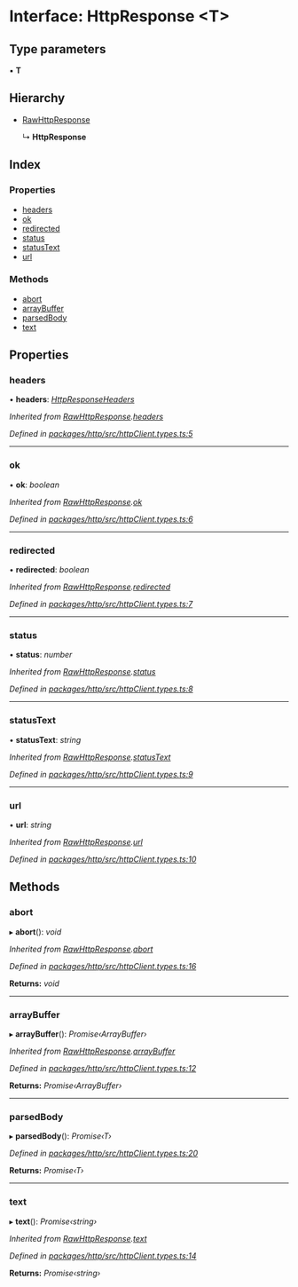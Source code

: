 # Interface: HttpResponse <**T**>

## Type parameters

▪ **T**

## Hierarchy

* [RawHttpResponse](rawhttpresponse.md)

  ↳ **HttpResponse**

## Index

### Properties

* [headers](httpresponse.md#headers)
* [ok](httpresponse.md#ok)
* [redirected](httpresponse.md#redirected)
* [status](httpresponse.md#status)
* [statusText](httpresponse.md#statustext)
* [url](httpresponse.md#url)

### Methods

* [abort](httpresponse.md#abort)
* [arrayBuffer](httpresponse.md#arraybuffer)
* [parsedBody](httpresponse.md#parsedbody)
* [text](httpresponse.md#text)

## Properties

###  headers

• **headers**: *[HttpResponseHeaders](../classes/httpresponseheaders.md)*

*Inherited from [RawHttpResponse](rawhttpresponse.md).[headers](rawhttpresponse.md#headers)*

*Defined in [packages/http/src/httpClient.types.ts:5](https://github.com/headline-1/coolio/blob/c80476b/packages/http/src/httpClient.types.ts#L5)*

___

###  ok

• **ok**: *boolean*

*Inherited from [RawHttpResponse](rawhttpresponse.md).[ok](rawhttpresponse.md#ok)*

*Defined in [packages/http/src/httpClient.types.ts:6](https://github.com/headline-1/coolio/blob/c80476b/packages/http/src/httpClient.types.ts#L6)*

___

###  redirected

• **redirected**: *boolean*

*Inherited from [RawHttpResponse](rawhttpresponse.md).[redirected](rawhttpresponse.md#redirected)*

*Defined in [packages/http/src/httpClient.types.ts:7](https://github.com/headline-1/coolio/blob/c80476b/packages/http/src/httpClient.types.ts#L7)*

___

###  status

• **status**: *number*

*Inherited from [RawHttpResponse](rawhttpresponse.md).[status](rawhttpresponse.md#status)*

*Defined in [packages/http/src/httpClient.types.ts:8](https://github.com/headline-1/coolio/blob/c80476b/packages/http/src/httpClient.types.ts#L8)*

___

###  statusText

• **statusText**: *string*

*Inherited from [RawHttpResponse](rawhttpresponse.md).[statusText](rawhttpresponse.md#statustext)*

*Defined in [packages/http/src/httpClient.types.ts:9](https://github.com/headline-1/coolio/blob/c80476b/packages/http/src/httpClient.types.ts#L9)*

___

###  url

• **url**: *string*

*Inherited from [RawHttpResponse](rawhttpresponse.md).[url](rawhttpresponse.md#url)*

*Defined in [packages/http/src/httpClient.types.ts:10](https://github.com/headline-1/coolio/blob/c80476b/packages/http/src/httpClient.types.ts#L10)*

## Methods

###  abort

▸ **abort**(): *void*

*Inherited from [RawHttpResponse](rawhttpresponse.md).[abort](rawhttpresponse.md#abort)*

*Defined in [packages/http/src/httpClient.types.ts:16](https://github.com/headline-1/coolio/blob/c80476b/packages/http/src/httpClient.types.ts#L16)*

**Returns:** *void*

___

###  arrayBuffer

▸ **arrayBuffer**(): *Promise‹ArrayBuffer›*

*Inherited from [RawHttpResponse](rawhttpresponse.md).[arrayBuffer](rawhttpresponse.md#arraybuffer)*

*Defined in [packages/http/src/httpClient.types.ts:12](https://github.com/headline-1/coolio/blob/c80476b/packages/http/src/httpClient.types.ts#L12)*

**Returns:** *Promise‹ArrayBuffer›*

___

###  parsedBody

▸ **parsedBody**(): *Promise‹T›*

*Defined in [packages/http/src/httpClient.types.ts:20](https://github.com/headline-1/coolio/blob/c80476b/packages/http/src/httpClient.types.ts#L20)*

**Returns:** *Promise‹T›*

___

###  text

▸ **text**(): *Promise‹string›*

*Inherited from [RawHttpResponse](rawhttpresponse.md).[text](rawhttpresponse.md#text)*

*Defined in [packages/http/src/httpClient.types.ts:14](https://github.com/headline-1/coolio/blob/c80476b/packages/http/src/httpClient.types.ts#L14)*

**Returns:** *Promise‹string›*
